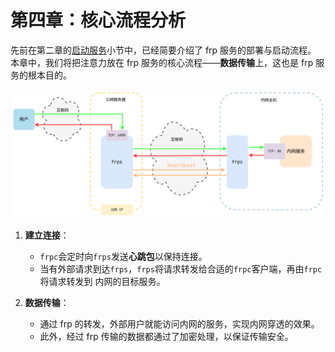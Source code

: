 # **第四章：核心流程分析**

先前在第二章的[启动服务](./2.md#启动服务)小节中，已经简要介绍了 frp 服务的部署与启动流程。
本章中，我们将把注意力放在 frp 服务的核心流程——**数据传输**上，这也是 frp 服务的根本目的。

![workflow](assets/workflow.png)

1. **建立连接**：
    - `frpc`会定时向`frps`发送**心跳包**以保持连接。
    - 当有外部请求到达`frps`，`frps`将请求转发给合适的`frpc`客户端，再由`frpc`将请求转发到
    内网的目标服务。

2. **数据传输**：
    - 通过 frp 的转发，外部用户就能访问内网的服务，实现内网穿透的效果。
    - 此外，经过 frp 传输的数据都通过了加密处理，以保证传输安全。
